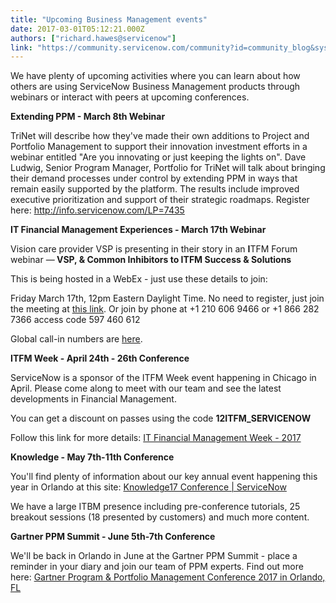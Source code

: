 ```yaml
---
title: "Upcoming Business Management events"
date: 2017-03-01T05:12:21.000Z
authors: ["richard.hawes@servicenow"]
link: "https://community.servicenow.com/community?id=community_blog&sys_id=5adde6e9dbd0dbc01dcaf3231f9619d7"
---
```

<p>We have plenty of upcoming activities where you can learn about how others are using ServiceNow Business Management products through webinars or interact with peers at upcoming conferences.</p><p></p><p><strong>Extending PPM - March 8th Webinar</strong></p><p>TriNet will describe how they've made their own additions to Project and Portfolio Management to support their innovation investment efforts in a webinar entitled "Are you innovating or just keeping the lights on". Dave Ludwig, <span class="s1">Senior Program Manager, Portfolio for TriNet will talk about bringing their demand processes under control by extending PPM in ways that remain easily supported by the platform. The results include improved executive prioritization and support of their strategic roadmaps. Register here: <a href="http://info.servicenow.com/LP=7435" title="http://info.servicenow.com/LP=7435">http://info.servicenow.com/LP=7435</a>   </span></p><p></p><p><strong>IT Financial Management Experiences - March 17th Webinar</strong></p><p>Vision care provider VSP is presenting in their story in an <span class="s1"><strong>I</strong>TFM Forum webinar —<strong> VSP, &amp; Common Inhibitors to ITFM Success &amp; Solutions</strong></span></p><p>This is being hosted in a WebEx - just use these details to join:</p><p>Friday March 17th, 12pm Eastern Daylight Time. No need to register, just join the meeting at <a title="ervicenow-cmr.webex.com/servicenow-cmr/j.php?MTID=m9aeaa478bda90e25edb69fdc40e2b7d8" href="https://servicenow-cmr.webex.com/servicenow-cmr/j.php?MTID=m9aeaa478bda90e25edb69fdc40e2b7d8">this link</a>. Or join by phone at +1 210 606 9466 or +1 866 282 7366 access code 597 460 612</p><p>Global call-in numbers are <a title="artner.mediasite.com/Mediasite/Play/ad5e2ecbbec947698f3520b287a5dee51d" href="https://gartner.mediasite.com/Mediasite/Play/ad5e2ecbbec947698f3520b287a5dee51d">here</a>.</p><p></p><p><strong>ITFM Week - April 24th - 26th Conference</strong></p><p>ServiceNow is a sponsor of the ITFM Week event happening in Chicago in April. Please come along to meet with our team and see the latest developments in Financial Management.</p><p>You can get a discount on passes using the code <span class="s1"><strong>12ITFM_SERVICENOW </strong></span></p><p>Follow this link for more details: <a href="https://itfmweek.iqpc.com/" title="https://itfmweek.iqpc.com/">IT Financial Management Week - 2017</a></p><p></p><p><strong>Knowledge - May 7th-11th Conference</strong></p><p>You'll find plenty of information about our key annual event happening this year in Orlando at this site: <a href="http://knowledge.servicenow.com/" title="http://knowledge.servicenow.com/">Knowledge17 Conference | ServiceNow</a></p><p>We have a large ITBM presence including pre-conference tutorials, 25 breakout sessions (18 presented by customers) and much more content.</p><p></p><p><strong>Gartner PPM Summit - June 5th-7th Conference</strong></p><p>We'll be back in Orlando in June at the Gartner PPM Summit - place a reminder in your diary and join our team of PPM experts. Find out more here: <a href="http://www.gartner.com/events/na/ppm" title="http://www.gartner.com/events/na/ppm">Gartner Program &amp; Portfolio Management Conference 2017 in Orlando, FL</a></p>